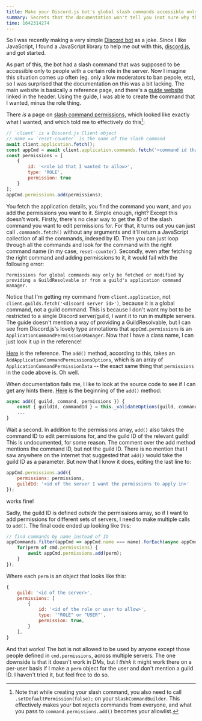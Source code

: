 ```yaml
---
title: Make your Discord.js bot's global slash commands accessible only to certain roles
summary: Secrets that the documentation won't tell you (not sure why though).
time: 1642314274
---
```


So I was recently making a very simple [Discord bot](https://github.com/namansood/counter-bot) as a joke. Since I like JavaScript, I found a JavaScript library to help me out with this, [discord.js](https://discord.js.org), and got started.

As part of this, the bot had a slash command that was supposed to be accessible only to people with a certain role in the server. Now I imagine this situation comes up often (eg. only allow moderators to ban pepole, etc), so I was surprised that the documentation on this was a bit lacking. The main website is basically a reference page, and there's a [guide website](https://discordjs.guide) linked in the header. Using the guide, I was able to create the command that I wanted, minus the role thing.

There *is* a page on [slash command permissions](https://discordjs.guide/interactions/slash-command-permissions.html), which looked like exactly what I wanted, and which told me to effectively do this[^1]:

```js
// `client` is a Discord.js Client object
// name == `reset-counter` is the name of the slash command
await client.application.fetch();
const appCmd = await client.application.commands.fetch('<command id that I wanted to edit permissions for>');
const permissions = [
    {
        id: '<role id that I wanted to allow>',
        type: 'ROLE',
        permission: true
    }
];
appCmd.permissions.add(permissions);
```

You fetch the application details, you find the command you want, and you add the permissions you want to it. Simple enough, right? Except this doesn't work. Firstly, there's no clear way to get the ID of the slash command you want to edit permissions for. For that, it turns out you can just call `.commands.fetch()` without any arguments and it'll return a JavaScript collection of all the commands, indexed by ID. Then you can just loop through all the commands and look for the command with the right command name (in my case, `reset-counter`). Secondly, even after fetching the right command and adding permissions to it, it would fail with the following error:

```
Permissions for global commands may only be fetched or modified by providing a GuildResolvable or from a guild's application command manager.
```

Notice that I'm getting my command from `client.application`, not `client.guilds.fetch('<discord server id>')`, because it is a global command, not a guild command. This is because I don't want my bot to be restricted to a single Discord server/guild, I want it to run in multiple servers. The guide doesn't mention a way of providing a GuildResolvable, but I can see from Discord.js's lovely type annotations that `appCmd.permissions` is an `ApplicationCommandPermissionsManager`. Now that I have a class name, I can just look it up in the reference!

[Here](https://discord.js.org/#/docs/discord.js/stable/class/ApplicationCommandPermissionsManager) is the reference. The `add()` method, according to this, takes an `AddApplicationCommandPermissionsOptions`, which is an array of `ApplicationCommandPermissionData` -- the exact same thing that `permissions` in the code above is. Oh well.

When documentation fails me, I like to look at the source code to see if I can get any hints there. [Here](https://github.com/discordjs/discord.js/blob/988a51b7641f8b33cc9387664605ddc02134859d/src/managers/ApplicationCommandPermissionsManager.js#L222) is the beginning of the `add()` method:

```js
async add({ guild, command, permissions }) {
    const { guildId, commandId } = this._validateOptions(guild, command);
    ...
}
```

Wait a second. In addition to the permissions array, `add()` also takes the command ID to edit permissions for, and the guild ID of the relevant guild! This is undocumented, for some reason. The comment over the add method mentions the command ID, but not the guild ID. There is no mention that I saw anywhere on the internet that suggested that `add()` would take the guild ID as a parameter. But now that I know it does, editing the last line to:

```js
appCmd.permissions.add({
    permissions: permissions,
    guildId: '<id of the server I want the permissions to apply in>'
});
```

works fine!

Sadly, the guild ID is defined _outside_ the permissions array, so if I want to add permissions for different sets of servers, I need to make multiple calls to `add()`. The final code ended up looking like this:

```js
// find commands by name instead of ID
appCommands.filter(appCmd => appCmd.name === name).forEach(async appCmd => {
    for(perm of cmd.permissions) {
        await appCmd.permissions.add(perm);
    }
});
```

Where each `perm` is an object that looks like this:

```js
{ 
    guild: '<id of the server>',
    permissions: [
        {
            id: '<id of the role or user to allow>',
            type: '"ROLE" or "USER"',
            permission: true,
        }
    ],
}
```

And that works! The bot is not allowed to be used by anyone except those people defined in `cmd.permissions`, across multiple servers. The one downside is that it doesn't work in DMs, but I *think* it might work there on a per-user basis if I make a `perm` object for the user and don't mention a guild ID. I haven't tried it, but feel free to do so.

[^1]: Note that while creating your slash command, you also need to call `.setDefaultPermission(false);` on your `SlashCommandBuilder`. This effectively makes your bot rejects commands from everyone, and what you pass to `command.permissions.add()` becomes your allowlist.
